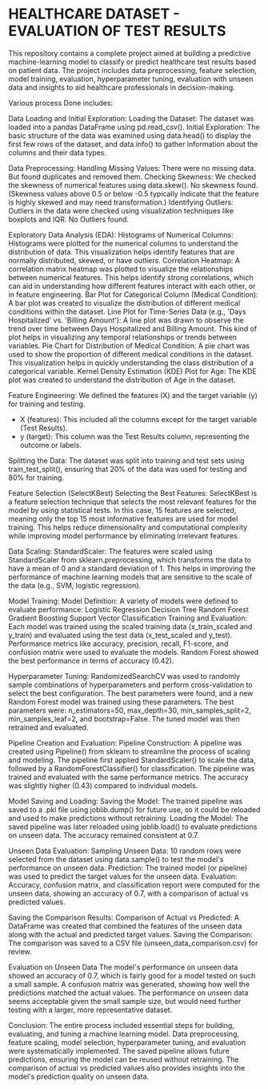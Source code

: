 # HEALTHCARE DATASET - EVALUATION OF TEST RESULTS 

This repository contains a complete project aimed at building a predictive machine-learning model to classify or predict healthcare test results based on patient data. The project includes data preprocessing, feature selection, model training, evaluation, hyperparameter tuning, evaluation with unseen data and insights to aid healthcare professionals in decision-making.

Various process Done includes: 

Data Loading and Initial Exploration:
Loading the Dataset: The dataset was loaded into a pandas DataFrame using pd.read_csv().
Initial Exploration: The basic structure of the data was examined using data.head() to display the first few rows of the dataset, and data.info() to gather information about the columns and their data types.

Data Preprocessing:
Handling Missing Values: There were no missing data. But found duplicates and removed them.
Checking Skewness: We checked the skewness of numerical features using data.skew(). No skewness found.
(Skewness values above 0.5 or below -0.5 typically indicate that the feature is highly skewed and may need transformation.)
Identifying Outliers:
Outliers in the data were checked using visualization techniques like boxplots and IQR. No Outliers found.

Exploratory Data Analysis (EDA):
Histograms of Numerical Columns: Histograms were plotted for the numerical columns to understand the distribution of data. This visualization helps identify features that are normally distributed, skewed, or have outliers.
Correlation Heatmap: A correlation matrix heatmap was plotted to visualize the relationships between numerical features. This helps identify strong correlations, which can aid in understanding how different features interact with each other, or in feature engineering.
Bar Plot for Categorical Column (Medical Condition): A bar plot was created to visualize the distribution of different medical conditions within the dataset.
Line Plot for Time-Series Data (e.g., 'Days Hospitalized' vs. 'Billing Amount'): A line plot was drawn to observe the trend over time between Days Hospitalized and Billing Amount. This kind of plot helps in visualizing any temporal relationships or trends between variables.
Pie Chart for Distribution of Medical Condition: A pie chart was used to show the proportion of different medical conditions in the dataset. This visualization helps in quickly understanding the class distribution of a categorical variable.
Kernel Density Estimation (KDE) Plot for Age: The KDE plot was created to understand the distribution of Age in the dataset. 

Feature Engineering:
We defined the features (X) and the target variable (y) for training and testing.
- X (features): This included all the columns except for the target variable (Test Results).
- y (target): This column was the Test Results column, representing the outcome or labels.

Splitting the Data: 
The dataset was split into training and test sets using train_test_split(), ensuring that 20% of the data was used for testing and 80% for training.

Feature Selection (SelectKBest)
Selecting the Best Features: SelectKBest is a feature selection technique that selects the most relevant features for the model by using statistical tests. In this case, 15 features are selected, meaning only the top 15 most informative features are used for model training. This helps reduce dimensionality and computational complexity while improving model performance by eliminating irrelevant features.

Data Scaling:
StandardScaler: The features were scaled using StandardScaler from sklearn.preprocessing, which transforms the data to have a mean of 0 and a standard deviation of 1. This helps in improving the performance of machine learning models that are sensitive to the scale of the data (e.g., SVM, logistic regression).

Model Training:
Model Definition: A variety of models were defined to evaluate performance:
Logistic Regression
Decision Tree
Random Forest
Gradient Boosting
Support Vector Classification
Training and Evaluation: Each model was trained using the scaled training data (x_train_scaled and y_train) and evaluated using the test data (x_test_scaled and y_test).
Performance metrics like accuracy, precision, recall, F1-score, and confusion matrix were used to evaluate the models.
Random Forest showed the best performance in terms of accuracy (0.42).

Hyperparameter Tuning:
RandomizedSearchCV was used to randomly sample combinations of hyperparameters and perform cross-validation to select the best configuration. The best parameters were found, and a new Random Forest model was trained using these parameters.
The best parameters were: n_estimators=50, max_depth=30, min_samples_split=2, min_samples_leaf=2, and bootstrap=False.
The tuned model was then retrained and evaluated.

Pipeline Creation and Evaluation:
Pipeline Construction: A pipeline was created using Pipeline() from sklearn to streamline the process of scaling and modeling.
The pipeline first applied StandardScaler() to scale the data, followed by a RandomForestClassifier() for classification.
The pipeline was trained and evaluated with the same performance metrics. The accuracy was slightly higher (0.43) compared to individual models.

Model Saving and Loading:
Saving the Model: The trained pipeline was saved to a .pkl file using joblib.dump() for future use, so it could be reloaded and used to make predictions without retraining.
Loading the Model: The saved pipeline was later reloaded using joblib.load() to evaluate predictions on unseen data. The accuracy remained consistent at 0.7.

Unseen Data Evaluation:
Sampling Unseen Data: 10 random rows were selected from the dataset using data.sample() to test the model's performance on unseen data.
Prediction: The trained model (or pipeline) was used to predict the target values for the unseen data.
Evaluation: Accuracy, confusion matrix, and classification report were computed for the unseen data, showing an accuracy of 0.7, with a comparison of actual vs predicted values.

Saving the Comparison Results:
Comparison of Actual vs Predicted: A DataFrame was created that combined the features of the unseen data along with the actual and predicted target values.
Saving the Comparison: The comparison was saved to a CSV file (unseen_data_comparison.csv) for review.

Evaluation on Unseen Data
The model's performance on unseen data showed an accuracy of 0.7, which is fairly good for a model tested on such a small sample. A confusion matrix was generated, showing how well the predictions matched the actual values. The performance on unseen data seems acceptable given the small sample size, but would need further testing with a larger, more representative dataset.

Conclusion:
The entire process included essential steps for building, evaluating, and tuning a machine learning model. Data preprocessing, feature scaling, model selection, hyperparameter tuning, and evaluation were systematically implemented. The saved pipeline allows future predictions, ensuring the model can be reused without retraining. The comparison of actual vs predicted values also provides insights into the model's prediction quality on unseen data.
